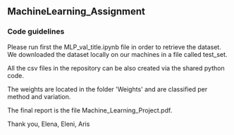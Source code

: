 ## MachineLearning_Assignment

### Code guidelines
Please run first the MLP_val_title.ipynb file in order to retrieve the dataset. 
We downloaded the dataset locally on our machines in a file called test_set. 

All the csv files in the repository can be also created via the shared python code. 

The weights are located in the folder 'Weights' and are classified per method and variation.

The final report is the file Machine_Learning_Project.pdf. 

Thank you,
Elena, Eleni, Aris
